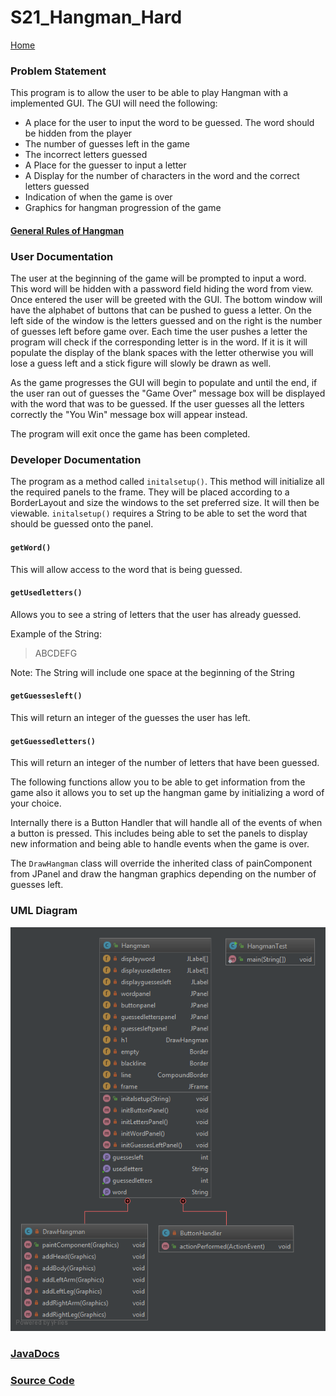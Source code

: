 # S21_Hangman_Hard

[Home](https://github.com/Aleyx4/Introduction-to-Software-Design-Fall-2017 "Home")

### Problem Statement
This program is to allow the user to be able to play Hangman with a implemented GUI. The GUI will need the following:

- A place for the user to input the word to be guessed. The word should be hidden from the player
- The number of guesses left in the game
- The incorrect letters guessed
- A Place for the guesser to input a letter
- A Display for the number of characters in the word and the correct letters guessed
- Indication of when the game is over
- Graphics for hangman progression of the game


#### [General Rules of Hangman](https://en.wikipedia.org/wiki/Hangman_(game)#Overview)

### User Documentation
The user at the beginning of the game will be prompted to input a word. This word will be hidden with a password field hiding the word from view. Once entered the user will be greeted with the GUI. The bottom window will have the alphabet of buttons that can be pushed to guess a letter. On the left side of the window is the letters guessed and on the right is the number of guesses left before game over. Each time the user pushes a letter the program will check if the corresponding letter is in the word. If it is it will populate the display of the blank spaces with the letter otherwise you will lose a guess left and a stick figure will slowly be drawn as well.

As the game progresses the GUI will begin to populate and until the end, if the user ran out of guesses the "Game Over" message box will be displayed with the word that was to be guessed. If the user guesses all the letters correctly the "You Win" message box will appear instead.

The program will exit once the game has been completed.

### Developer Documentation
The program as a method called `initalsetup()`. This method will initialize all the required panels to the frame. They will be placed according to a BorderLayout and size the windows to the set preferred size. It will then be viewable. `initalsetup()` requires a String to be able to set the word that should be guessed onto the panel.

#### `getWord()`
This will allow access to the word that is being guessed.

#### `getUsedletters()`
Allows you to see a string of letters that the user has already guessed.

Example of the String:
> ABCDEFG

Note: The String will include one space at the beginning of the String

#### `getGuessesleft()`
This will return an integer of the guesses the user has left.

#### `getGuessedletters()`
This will return an integer of the number of letters that have been guessed.

The following functions allow you to be able to get information from the game also it allows you to set up the hangman game by initializing a word of your choice.

Internally there is a Button Handler that will handle all of the events of when a button is pressed. This includes being able to set the panels to display new information and being able to handle events when the game is over.

The `DrawHangman` class will override the inherited class of painComponent from JPanel and draw the hangman graphics depending on the number of guesses left.

### UML Diagram

![S21_Hangman_Hard_UML](https://github.com/Aleyx4/Introduction-to-Software-Design-Fall-2017/blob/master/S21_HangmanGUI_Hard/doc/S21_HangmanGUI_Hard_UML.png?raw=true)

### [JavaDocs](https://github.com/Aleyx4/Introduction-to-Software-Design-Fall-2017/tree/master/S21_HangmanGUI_Hard/doc)

### [Source Code](https://github.com/Aleyx4/Introduction-to-Software-Design-Fall-2017/tree/master/S21_HangmanGUI_Hard/src)
